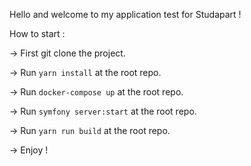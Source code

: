 Hello and welcome to my application test for Studapart !

How to start :

-> First git clone the project.

-> Run `yarn install` at the root repo.

-> Run `docker-compose up` at the root repo.

-> Run `symfony server:start` at the root repo.

-> Run `yarn run build` at the root repo.

-> Enjoy !

